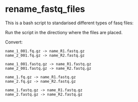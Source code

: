 # rename_fastq_files

This is a bash script to standarised different types of fasq files:

Run the script in the directiony where the files are placed.

Convert:
```
name_1_001.fq.gz -> name_R1.fastq.gz
name_2_001.fq.gz -> name_R2.fastq.gz

name_1_001.fastq.gz -> name_R1.fastq.gz
name_2_001.fastq.gz -> name_R2.fastq.gz

name_1.fq.gz -> name_R1.fastq.gz
name_2.fq.gz -> name_R2.fastq.gz

name_1.fastq.gz -> name_R1.fastq.gz
name_2.fastq.gz -> name_R2.fastq.gz
```
